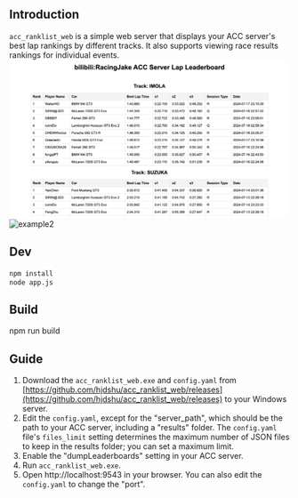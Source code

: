## Introduction
`acc_ranklist_web` is a simple web server that displays your ACC server's best lap rankings by different tracks. It also supports viewing race results rankings for individual events.
![example](example.png)
![example2](example2.png)

## Dev
```
npm install
node app.js
```
## Build 
npm run build

## Guide
1. Download the `acc_ranklist_web.exe` and `config.yaml` from [https://github.com/hjdshu/acc_ranklist_web/releases](https://github.com/hjdshu/acc_ranklist_web/releases) to your Windows server.
2. Edit the `config.yaml`, except for the "server_path", which should be the path to your ACC server, including a "results" folder. The `config.yaml` file's `files_limit` setting determines the maximum number of JSON files to keep in the results folder; you can set a maximum limit.
3. Enable the "dumpLeaderboards" setting in your ACC server.
4. Run `acc_ranklist_web.exe`.
5. Open http://localhost:9543 in your browser. You can also edit the `config.yaml` to change the "port".

